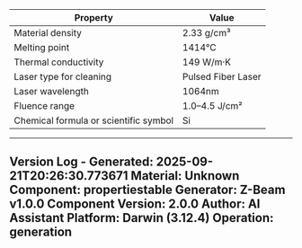 | Property | Value |
|----------|-------|
| Material density | 2.33 g/cm³ |
| Melting point | 1414°C |
| Thermal conductivity | 149 W/m·K |
| Laser type for cleaning | Pulsed Fiber Laser |
| Laser wavelength | 1064nm |
| Fluence range | 1.0–4.5 J/cm² |
| Chemical formula or scientific symbol | Si |


---
Version Log - Generated: 2025-09-21T20:26:30.773671
Material: Unknown
Component: propertiestable
Generator: Z-Beam v1.0.0
Component Version: 2.0.0
Author: AI Assistant
Platform: Darwin (3.12.4)
Operation: generation
---